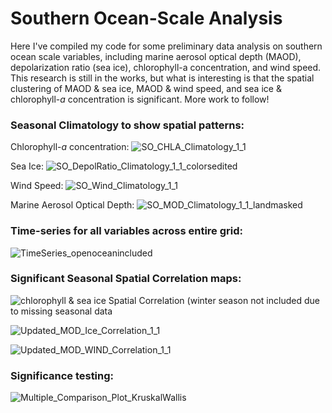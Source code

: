# Southern Ocean-Scale Analysis
Here I've compiled my code for some preliminary data analysis on southern ocean scale variables, including marine aerosol optical depth (MAOD), depolarization ratio (sea ice), chlorophyll-a concentration, and wind speed. This research is still in the works, but what is interesting is that the spatial clustering of MAOD & sea ice, MAOD & wind speed, and sea ice & chlorophyll-_a_ concentration is significant. More work to follow! 

### Seasonal Climatology to show spatial patterns:
Chlorophyll-_a_ concentration:
![SO_CHLA_Climatology_1_1](https://user-images.githubusercontent.com/37392984/138309724-48131c31-ee8c-42e8-9bfd-a4c02da6e337.png)

Sea Ice: 
![SO_DepolRatio_Climatology_1_1_colorsedited](https://user-images.githubusercontent.com/37392984/138309726-7f84b53b-3ae1-44f4-870e-4650aac72411.png)

Wind Speed:
![SO_Wind_Climatology_1_1](https://user-images.githubusercontent.com/37392984/138309731-ac8e7358-8c78-453b-8eac-913c3e973a36.png)

Marine Aerosol Optical Depth:
![SO_MOD_Climatology_1_1_landmasked](https://user-images.githubusercontent.com/37392984/138309729-49b3f735-dbb0-4f54-ae2f-b1bf1c0887dc.png)


### Time-series for all variables across entire grid:
![TimeSeries_openoceanincluded](https://user-images.githubusercontent.com/37392984/138309732-623f6237-a553-49ca-a0c4-d2528c995a2e.png)

### Significant Seasonal Spatial Correlation maps:

![chlorophyll & sea ice Spatial Correlation (winter season not included due to missing seasonal data](https://user-images.githubusercontent.com/37392984/138309258-b09ed457-bba1-40f8-b117-f536d0eb5242.png)

![Updated_MOD_Ice_Correlation_1_1](https://user-images.githubusercontent.com/37392984/138309629-ee8fa86d-847a-47b3-ab19-3d7fae068c8c.png)

![Updated_MOD_WIND_Correlation_1_1](https://user-images.githubusercontent.com/37392984/138309634-c33131ed-08f5-4c67-8009-907fc04150b9.png)


### Significance testing:
![Multiple_Comparison_Plot_KruskalWallis](https://user-images.githubusercontent.com/37392984/138309810-3b9bf754-da78-4661-bbfa-7dd288a9b61f.png)
